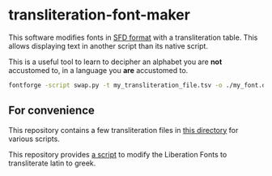 # transliteration-font-maker

This software modifies fonts in [SFD format](https://fontforge.org/docs/techref/sfdformat.html) with a transliteration table. This allows displaying text in another script than its native script.

This is a useful tool to learn to decipher an alphabet you are **not** accustomed to, in a language you **are** accustomed to.

```sh
fontforge -script swap.py -t my_transliteration_file.tsv -o ./my_font.otf ./my_font.sfd
```

## For convenience

This repository contains a few transliteration files in [this directory](https://github.com/getkey/cross-alphabetizer/tree/main/transliterations) for various scripts.

This repository provides [a script](https://github.com/getkey/cross-alphabetizer/tree/main/apeleutherosis) to modify the Liberation Fonts to transliterate latin to greek.
